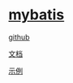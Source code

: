 # [mybatis](https://www.baomidou.com/)

[github](https://github.com/baomidou/mybatis-plus)

[文档](https://www.baomidou.com/pages/24112f/)

[示例](https://github.com/baomidou/mybatis-plus-samples)
